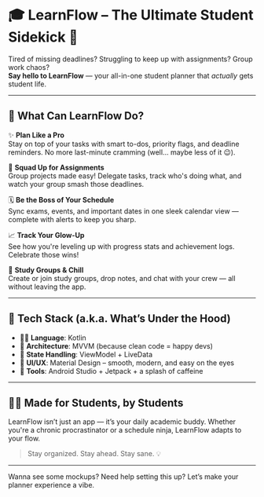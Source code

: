 # 🎓 LearnFlow – The Ultimate Student Sidekick 📱

Tired of missing deadlines? Struggling to keep up with assignments? Group work chaos?  
**Say hello to LearnFlow** — your all-in-one student planner that *actually* gets student life.

---

## 🚀 What Can LearnFlow Do?

✨ **Plan Like a Pro**  
Stay on top of your tasks with smart to-dos, priority flags, and deadline reminders. No more last-minute cramming (well… maybe less of it 😉).

🤝 **Squad Up for Assignments**  
Group projects made easy! Delegate tasks, track who's doing what, and watch your group smash those deadlines.

🗓️ **Be the Boss of Your Schedule**  
Sync exams, events, and important dates in one sleek calendar view — complete with alerts to keep you sharp.

📈 **Track Your Glow-Up**  
See how you're leveling up with progress stats and achievement logs. Celebrate those wins!

💬 **Study Groups & Chill**  
Create or join study groups, drop notes, and chat with your crew — all without leaving the app.

---

## 🧰 Tech Stack (a.k.a. What’s Under the Hood)

- 🧑‍💻 **Language**: Kotlin  
- 🧠 **Architecture**: MVVM (because clean code = happy devs)  
- 🔄 **State Handling**: ViewModel + LiveData  
- 🎨 **UI/UX**: Material Design – smooth, modern, and easy on the eyes  
- 🧪 **Tools**: Android Studio + Jetpack + a splash of caffeine

---

## 🧑‍🎓 Made for Students, by Students

LearnFlow isn’t just an app — it’s your daily academic buddy. Whether you're a chronic procrastinator or a schedule ninja, LearnFlow adapts to your flow.

> Stay organized. Stay ahead. Stay sane. 💡

---

Wanna see some mockups? Need help setting this up? Let’s make your planner experience a vibe.

